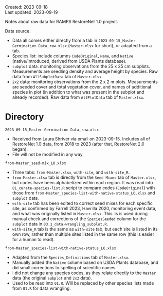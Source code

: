 Created: 2023-09-18  
Last updated: 2023-09-19
  
Notes about raw data for RAMPS RestoreNet 1.0 project.

Data source:
- Data all comes either directly from a tab in `2023-09-15_Master Germination Data_raw.xlsx` (`Master.xlsx` for short), or adapted from a tab.
- Species list: include columns `CodeOriginal`, `Name`, and `Native` (native/introduced, derived from USDA Plants database). 
- `subplot` data: monitoring observations from the 25 x 25 cm subplots. Measurements are seedling density and average height by species. Raw data from `AllSubplotData` tab of `Master.xlsx`.
- `2x2` data: monitoring observations from the 2 x 2 m plots. Measurements are seeded cover and total vegetation cover, and names of additional species in plot (in addition to what was present in the subplot and already recorded). Raw data from `AllPlotData` tab of `Master.xlsx`.


# Directory
`2023-09-15_Master Germination Data_raw.xlsx`
- Received from Laura Shriver via email on 2023-09-15. Includes all of RestoreNet 1.0 data, from 2018 to 2023 (after that, RestoreNet 2.0 began).
- File will not be modified in any way.  

`from-Master_seed-mix_LO.xlsx`
- Three tabs: `from-Master.xlsx`, `with-site`, and `with-site_R`.
- `from-Master.xlsx` tab is directly from the `Seed Mixes` tab of `Master.xlsx`, but codes have been alphabetized within each region. It was read into `01_curate-species-list.R` script to compare codes (`CodeOriginal`) with those from `from-Master_species-list-with-native-status_LO.xlsx` and `subplot` data.
- `with-site` tab has been edited to correct seed mixes for each specific site, as confirmed by Farrell 2023, Havrilla 2020, monitoring event data, and what was originally listed in `Master.xlsx`. This lis is used during manual check and corrections of the `SpeciesSeeded` column for the `subplot` data in `03.1_data-wrangling_subplot.R`.
- `with-site_R` tab is the same as `with-site` tab, but each site is listed in its own row, rather than multiple sites listed in the same row (this is easier for a human to read).
 
`from-Master_species-list-with-native-status_LO.xlsx`
- Adapted from the `Species_Definitions` tab of `Master.xlsx`.
- Manually added the `Native` column based on USDA Plants database, and did small corrections to spelling of scientific names.
- I did not change any species codes, as they relate directly to the `Master` data (the original `subplot` and `2x2` data).
- Used to be read into `01.R`. Will be replaced by other species lists made from `01.R` for data wrangling.


